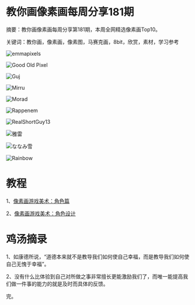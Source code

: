 # 教你画像素画每周分享181期

摘要：教你画像素画每周分享第181期，本周全网精选像素画Top10。

关键词：教你画，像素画，像素图，马赛克画，8bit，欣赏，素材，学习参考

![emmapixels](https://tva1.sinaimg.cn/large/e6c9d24ely1h1ql8mv2y1j20u00u0afj.jpg)

![Good Old Pixel](https://tva1.sinaimg.cn/large/e6c9d24ely1h1ql8lt398j20t10pcjts.jpg)

![Guj](https://tva1.sinaimg.cn/large/e6c9d24ely1h1ql8nsty7j20u00zl77d.jpg)

![Mirru](https://tva1.sinaimg.cn/large/e6c9d24ely1h1ql8mb8puj20u00u0ad2.jpg)

![Morad](https://tva1.sinaimg.cn/large/e6c9d24ely1h1ql8p33poj20xc0qoglr.jpg)

![Rappenem](https://tva1.sinaimg.cn/large/e6c9d24ely1h1ql8l4e8ej20ua0o675k.jpg)

![RealShortGuy13](https://tva1.sinaimg.cn/large/e6c9d24ely1h1ql8leoajj20xc0irada.jpg)

![雅雷](https://tva1.sinaimg.cn/large/e6c9d24ely1h1ql8n9x3cj216o0o00uv.jpg)

![ななみ雪](https://tva1.sinaimg.cn/large/e6c9d24ely1h1ql8o5t2sj20tc15c0x3.jpg)

![Rainbow](https://tva1.sinaimg.cn/large/e6c9d24ely1h1ql8ompm0j218g0m8dg8.jpg)

# 教程

1、[像素画游戏美术：角色篇](https://mp.weixin.qq.com/s/evnvqx6lq7RZ0AWrDl4JOw)

2、[像素画游戏美术：角色设计](https://mp.weixin.qq.com/s/sg-dtDp4O6IzK3zPDYMqvA)

# 鸡汤摘录

1、如康德所说，“道德本来就不是教导我们如何使自己幸福，而是教导我们如何使自己无愧于幸福”。

2、没有什么比体验到自己对所做之事非常擅长更能激励我们了，而唯一能提高我们做一件事的能力的就是及时而具体的反馈。

完。